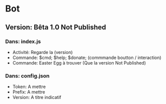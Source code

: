 # Bot 
## Version: Bêta 1.0 Not Published

### Dans: index.js
- Activité: Regarde la (version)
- Commande: $cmd; $help; $donate; (commmande boutton / interaction)
- Commande: Easter Egg à trouver (Que la version Not Published)

### Dans: config.json
- Token: A mettre
- Prefix: A mettre
- Version: A titre indicatif
